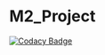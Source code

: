 # M2_Project

[![Codacy Badge](https://api.codacy.com/project/badge/Grade/d86a09204ffe457d85e71a55caa968ee)](https://app.codacy.com/gh/teju460/M2_Project?utm_source=github.com&utm_medium=referral&utm_content=teju460/M2_Project&utm_campaign=Badge_Grade_Settings)